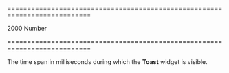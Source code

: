 ===========================================================================
<!--default-->2000<!--/default-->
<!--type-->Number<!--/type-->
===========================================================================

<!--shortDescription-->
The time span in milliseconds during which the **Toast** widget is visible.
<!--/shortDescription-->

<!--fullDescription-->

<!--/fullDescription-->